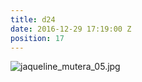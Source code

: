```yaml
---
title: d24
date: 2016-12-29 17:19:00 Z
position: 17
---
```


![jaqueline_mutera_05.jpg](/uploads/jaqueline_mutera_05.jpg)